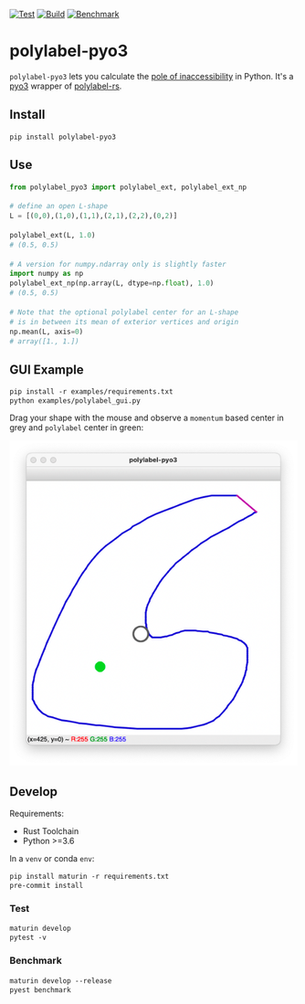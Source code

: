 [![Test](https://github.com/MoonVision/polylabel-pyo3/actions/workflows/test.yml/badge.svg)](https://github.com/MoonVision/polylabel-pyo3/actions/workflows/test.yml)
[![Build](https://github.com/MoonVision/polylabel-pyo3/actions/workflows/build.yml/badge.svg)](https://github.com/MoonVision/polylabel-pyo3/actions/workflows/build.yml)
[![Benchmark](https://github.com/MoonVision/polylabel-pyo3/actions/workflows/bench.yml/badge.svg)](https://github.com/MoonVision/polylabel-pyo3/actions/workflows/bench.yml)

# polylabel-pyo3

`polylabel-pyo3` lets you calculate the [pole of inaccessibility](https://github.com/mapbox/polylabel) in Python. It's a [pyo3](https://github.com/PyO3/pyo3) wrapper of [polylabel-rs](https://github.com/urschrei/polylabel-rs).

## Install

```
pip install polylabel-pyo3
```

## Use

```python
from polylabel_pyo3 import polylabel_ext, polylabel_ext_np

# define an open L-shape
L = [(0,0),(1,0),(1,1),(2,1),(2,2),(0,2)]

polylabel_ext(L, 1.0)
# (0.5, 0.5)

# A version for numpy.ndarray only is slightly faster
import numpy as np
polylabel_ext_np(np.array(L, dtype=np.float), 1.0)
# (0.5, 0.5)

# Note that the optional polylabel center for an L-shape
# is in between its mean of exterior vertices and origin
np.mean(L, axis=0)
# array([1., 1.])
```

## GUI Example

```
pip install -r examples/requirements.txt
python examples/polylabel_gui.py
```

Drag your shape with the mouse and observe a `momentum` based center in grey and `polylabel` center in green:

![](./docs/polylabel_gui-min.png)

## Develop

Requirements:

- Rust Toolchain
- Python >=3.6

In a `venv` or conda `env`:
```
pip install maturin -r requirements.txt
pre-commit install
```

### Test

```
maturin develop
pytest -v
```

### Benchmark

```
maturin develop --release
pyest benchmark
```
